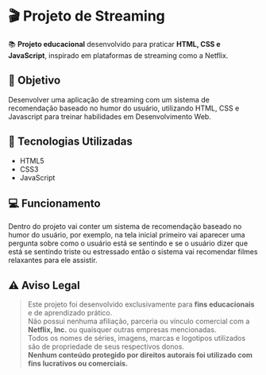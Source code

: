 # 🎬 Projeto de Streaming 

📚 **Projeto educacional** desenvolvido para praticar **HTML, CSS e JavaScript**, inspirado em plataformas de streaming como a Netflix.


## 🎯 Objetivo

Desenvolver uma aplicação de streaming com um sistema de recomendação baseado no humor do usuário, utilizando HTML, CSS e Javascript para treinar habilidades em Desenvolvimento Web.


## 🧪 Tecnologias Utilizadas

- HTML5
- CSS3
- JavaScript

## 💻 Funcionamento
Dentro do projeto vai conter um sistema de recomendação baseado no humor do usuário, por exemplo, na tela inicial primeiro vai aparecer uma pergunta sobre como o usuário está se sentindo e se o usuário dizer que está se sentindo triste ou estressado então o sistema vai recomendar filmes relaxantes para ele assistir.


## ⚠️ Aviso Legal

> Este projeto foi desenvolvido exclusivamente para **fins educacionais** e de aprendizado prático.  
> Não possui nenhuma afiliação, parceria ou vínculo comercial com a **Netflix, Inc.** ou quaisquer outras empresas mencionadas.  
> Todos os nomes de séries, imagens, marcas e logotipos utilizados são de propriedade de seus respectivos donos.  
> **Nenhum conteúdo protegido por direitos autorais foi utilizado com fins lucrativos ou comerciais.**

